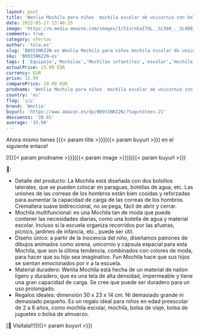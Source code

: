 ```yaml
---
layout: post
title: 'Wenlia Mochila para niños  mochila escolar de unicornio con bolsillos laterales  mochila ligera para niños y niñas  astronauta mochila de viaje impermeable de 2 a 6 años'
date: 2022-05-17 13:40:25
image: 'https://m.media-amazon.com/images/I/51vrn5aI7UL._SL500_._SL400_.jpg'
comments: true
category: ofertas
author: 'tole.es'
slug: 'B0915NKZ2N-es Wenlia Mochila para niños mochila escolar de unicornio con...'
sku: 'B0915NKZ2N-es'
tags: [ 'Equipaje','Mochilas','Mochilas infantiles','escolar','mochila','wenlia','🇪🇸', ]
actualPrice: 15.99 EUR
currency: EUR
price: 15.99
comparePrice: 19.99 EUR
prodname: 'Wenlia Mochila para niños  mochila escolar de unicornio con bolsillos laterales  mochila ligera para niños y niñas  astronauta mochila de viaje impermeable de 2 a 6 años'
country: 'es'
flag: '🇪🇸'
brand: 'Wenlia'
buyurl: 'https://www.amazon.es/dp/B0915NKZ2N/?tag=tolees-21'
descuento: '20.01'
average: '15.99'
---
```


Ahora mismo tienes [{{< param title >}}]({{< param buyurl >}}) en el siguiente enlace!

[![{{< param prodname >}}]({{< param image >}})]({{< param buyurl >}})

🔎:

- Detalle del producto: La Mochila está diseñada con dos bolsillos laterales, que se pueden colocar en paraguas, botellas de agua, etc. Las uniones de las correas de los hombros están bien cosidas y reforzadas para aumentar la capacidad de carga de las correas de los hombros. Cremallera suave bidireccional, no se pega, fácil de abrir y cerrar.
- Mochila multifuncional: es una Mochila tan de moda que puede contener las necesidades diarias, como una botella de agua y material escolar. Incluso si la escuela organiza recorridos por las afueras, picnics, jardines de infancia, etc., puede ser útil.
- Diseño único: a partir de la inocencia del niño, diseñamos patrones de dibujos animados como sirena, unicornio y cápsula espacial para esta Mochila, que son la última tendencia, combinados con colores de moda, para hacer que su hijo sea imaginativo. Fun Mochila hace que sus hijos se sientan emocionados por ir a la escuela.
- Material duradero: Wenlia Mochila está hecha de un material de nailon ligero y duradero, que es una tela de alta densidad, impermeable y tiene una gran capacidad de carga. Se cree que puede ser duradero para un uso prolongado.
- Regalos ideales: dimensión 30 x 23 x 14 cm. Ni demasiado grande ni demasiado pequeño. Es un regalo ideal para niños en edad preescolar de 2 a 6 años, como mochila escolar, mochila, bolsa de viaje, bolsa de juguetes o bolsa de almuerzo.

[🛒 Visítala!!!]({{< param buyurl >}})
